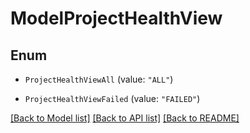 # ModelProjectHealthView

## Enum


* `ProjectHealthViewAll` (value: `"ALL"`)

* `ProjectHealthViewFailed` (value: `"FAILED"`)


[[Back to Model list]](../README.md#documentation-for-models) [[Back to API list]](../README.md#documentation-for-api-endpoints) [[Back to README]](../README.md)



